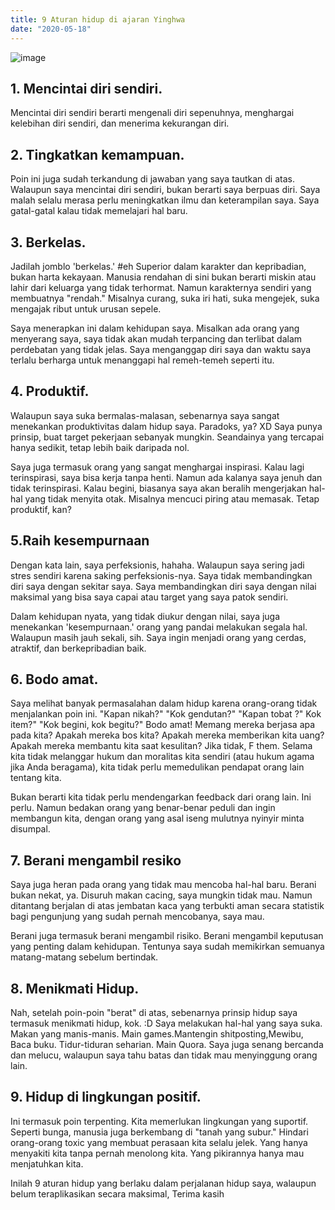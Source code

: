 ```yaml
---
title: 9 Aturan hidup di ajaran Yinghwa
date: "2020-05-18"
---
```


![image](https://images.pexels.com/photos/615334/person-girl-human-joy-615334.jpeg?auto=compress&cs=tinysrgb&dpr=2&h=750&w=1260) 


## 1. Mencintai diri sendiri.
Mencintai diri sendiri berarti mengenali diri sepenuhnya, menghargai kelebihan diri sendiri, dan menerima kekurangan diri. 

## 2. Tingkatkan kemampuan.
Poin ini juga sudah terkandung di jawaban yang saya tautkan di atas. Walaupun saya mencintai diri sendiri, bukan berarti saya berpuas diri. Saya malah selalu merasa perlu meningkatkan ilmu dan keterampilan saya. Saya gatal-gatal kalau tidak memelajari hal baru.

## 3. Berkelas.
Jadilah jomblo 'berkelas.' #eh
Superior dalam karakter dan kepribadian, bukan harta kekayaan. Manusia rendahan di sini bukan berarti miskin atau lahir dari keluarga yang tidak terhormat. Namun karakternya sendiri yang membuatnya "rendah." Misalnya curang, suka iri hati, suka mengejek, suka mengajak ribut untuk urusan sepele.

Saya menerapkan ini dalam kehidupan saya. Misalkan ada orang yang menyerang saya, saya tidak akan mudah terpancing dan terlibat dalam perdebatan yang tidak jelas. Saya menganggap diri saya dan waktu saya terlalu berharga untuk menanggapi hal remeh-temeh seperti itu.

## 4. Produktif.

Walaupun saya suka bermalas-malasan, sebenarnya saya sangat menekankan produktivitas dalam hidup saya. Paradoks, ya? XD Saya punya prinsip, buat target pekerjaan sebanyak mungkin. Seandainya yang tercapai hanya sedikit, tetap lebih baik daripada nol.

Saya juga termasuk orang yang sangat menghargai inspirasi. Kalau lagi terinspirasi, saya bisa kerja tanpa henti. Namun ada kalanya saya jenuh dan tidak terinspirasi. Kalau begini, biasanya saya akan beralih mengerjakan hal-hal yang tidak menyita otak. Misalnya mencuci piring atau memasak. Tetap produktif, kan?

## 5.Raih kesempurnaan

Dengan kata lain, saya perfeksionis, hahaha. Walaupun saya sering jadi stres sendiri karena saking perfeksionis-nya. Saya tidak membandingkan diri saya dengan sekitar saya. Saya membandingkan diri saya dengan nilai maksimal yang bisa saya capai atau target yang saya patok sendiri.

Dalam kehidupan nyata, yang tidak diukur dengan nilai, saya juga menekankan 'kesempurnaan.' orang yang pandai melakukan segala hal. Walaupun masih jauh sekali, sih. Saya ingin menjadi orang yang cerdas, atraktif, dan berkepribadian baik.

## 6. Bodo amat.

Saya melihat banyak permasalahan dalam hidup karena orang-orang tidak menjalankan poin ini. "Kapan nikah?" "Kok gendutan?" "Kapan tobat ?"  Kok item?" "Kok begini, kok begitu?"
Bodo amat! Memang mereka berjasa apa pada kita? Apakah mereka bos kita? Apakah mereka memberikan kita uang? Apakah mereka membantu kita saat kesulitan? Jika tidak, F them. Selama kita tidak melanggar hukum dan moralitas kita sendiri (atau hukum agama jika Anda beragama), kita tidak perlu memedulikan pendapat orang lain tentang kita.

Bukan berarti kita tidak perlu mendengarkan feedback dari orang lain. Ini perlu. Namun bedakan orang yang benar-benar peduli dan ingin membangun kita, dengan orang yang asal iseng mulutnya nyinyir minta disumpal.

## 7. Berani mengambil resiko

Saya juga heran pada orang yang tidak mau mencoba hal-hal baru. Berani bukan nekat, ya. Disuruh makan cacing, saya mungkin tidak mau. Namun ditantang berjalan di atas jembatan kaca yang terbukti aman secara statistik bagi pengunjung yang sudah pernah mencobanya, saya mau.

Berani juga termasuk berani mengambil risiko. Berani mengambil keputusan yang penting dalam kehidupan. Tentunya saya sudah memikirkan semuanya matang-matang sebelum bertindak.

## 8. Menikmati Hidup.

Nah, setelah poin-poin "berat" di atas, sebenarnya prinsip hidup saya termasuk menikmati hidup, kok. :D
Saya melakukan hal-hal yang saya suka. Makan yang manis-manis. Main  games.Mantengin shitposting,Mewibu, Baca buku. Tidur-tiduran seharian. Main Quora.
Saya juga senang bercanda dan melucu, walaupun saya tahu batas dan tidak mau menyinggung orang lain.

## 9. Hidup di lingkungan positif.

Ini termasuk poin terpenting.  Kita memerlukan lingkungan yang suportif. Seperti bunga, manusia juga berkembang di "tanah yang subur." Hindari orang-orang toxic yang membuat perasaan kita selalu jelek. Yang hanya menyakiti kita tanpa pernah menolong kita. Yang pikirannya hanya mau menjatuhkan kita.

Inilah 9 aturan hidup yang berlaku dalam perjalanan hidup saya, walaupun belum teraplikasikan secara maksimal, Terima kasih



